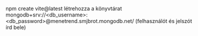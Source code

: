 npm create vite@latest létrehozza a könyvtárat
mongodb+srv://<db_username>:<db_password>@menetrend.smjbrot.mongodb.net/ (felhasználót és jelszót írd bele)
